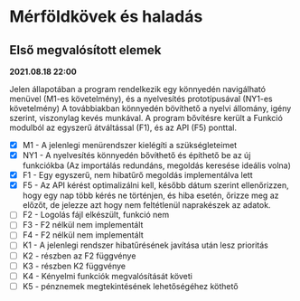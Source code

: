 # Mérföldkövek és haladás

## Első megvalósított elemek

**2021.08.18 22:00**

Jelen állapotában a program rendelkezik egy könnyedén navigálható menüvel (M1-es követelmény), és a nyelvesítés prototípusával (NY1-es követelmény) A továbbiakban könnyedén bövíthető a nyelvi állomány, igény szerint, viszonylag kevés munkával.
A program bővítésre került a Funkció modulból az egyszerű átváltással (F1), és az API (F5) ponttal.
 - [X] M1 - A jelenlegi menürendszer kielégíti a szükségleteimet
 - [X] NY1 - A nyelvesítés könnyedén bővíŧhető és építhető be az új funkciókba (Az importálás redundáns, megoldás keresése ideális volna)
 - [X] F1 - Egy egyszerű, nem hibatűrő megoldás implementálva lett
 - [X] F5 - Az API kérést optimalizálni kell, később dátum szerint ellenőrizzen, hogy egy nap több kérés ne történjen, és hiba esetén, őrizze meg az előzőt, de jelezze azt hogy nem feltétlenül naprakészek az adatok.
 - [ ] F2 - Logolás fájl elkészült, funkció nem
 - [ ] F3 - F2 nélkül nem implementált
 - [ ] F4 - F2 nélkül nem implementált
 - [ ] K1 - A jelenlegi rendszer hibatűrésének javítása után lesz prioritás
 - [ ] K2 - részben az F2 függvénye
 - [ ] K3 - részben K2 függvénye
 - [ ] K4 - Kényelmi funkciók megvalósítását követi
 - [ ] K5 - pénznemek megtekintésének lehetőségéhez köthető
